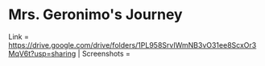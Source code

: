 # Mrs. Geronimo's Journey

Link = https://drive.google.com/drive/folders/1PL958SrvIWmNB3vO31ee8ScxOr3MqV6t?usp=sharing | Screenshots = 